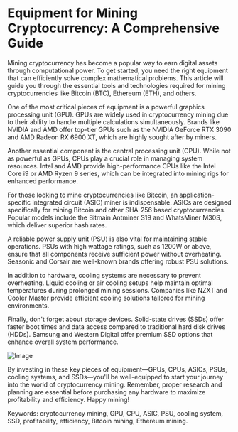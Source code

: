 # Equipment for Mining Cryptocurrency: A Comprehensive Guide

Mining cryptocurrency has become a popular way to earn digital assets through computational power. To get started, you need the right equipment that can efficiently solve complex mathematical problems. This article will guide you through the essential tools and technologies required for mining cryptocurrencies like Bitcoin (BTC), Ethereum (ETH), and others.

One of the most critical pieces of equipment is a powerful graphics processing unit (GPU). GPUs are widely used in cryptocurrency mining due to their ability to handle multiple calculations simultaneously. Brands like NVIDIA and AMD offer top-tier GPUs such as the NVIDIA GeForce RTX 3090 and AMD Radeon RX 6900 XT, which are highly sought after by miners.

Another essential component is the central processing unit (CPU). While not as powerful as GPUs, CPUs play a crucial role in managing system resources. Intel and AMD provide high-performance CPUs like the Intel Core i9 or AMD Ryzen 9 series, which can be integrated into mining rigs for enhanced performance.

For those looking to mine cryptocurrencies like Bitcoin, an application-specific integrated circuit (ASIC) miner is indispensable. ASICs are designed specifically for mining Bitcoin and other SHA-256 based cryptocurrencies. Popular models include the Bitmain Antminer S19 and WhatsMiner M30S, which deliver superior hash rates.

A reliable power supply unit (PSU) is also vital for maintaining stable operations. PSUs with high wattage ratings, such as 1200W or above, ensure that all components receive sufficient power without overheating. Seasonic and Corsair are well-known brands offering robust PSU solutions.

In addition to hardware, cooling systems are necessary to prevent overheating. Liquid cooling or air cooling setups help maintain optimal temperatures during prolonged mining sessions. Companies like NZXT and Cooler Master provide efficient cooling solutions tailored for mining environments.

Finally, don't forget about storage devices. Solid-state drives (SSDs) offer faster boot times and data access compared to traditional hard disk drives (HDDs). Samsung and Western Digital offer premium SSD options that enhance overall system performance.

![Image](https://github.com/user-attachments/assets/3be06921-4469-491d-bd37-5f14c53422b7)

By investing in these key pieces of equipment—GPUs, CPUs, ASICs, PSUs, cooling systems, and SSDs—you'll be well-equipped to start your journey into the world of cryptocurrency mining. Remember, proper research and planning are essential before purchasing any hardware to maximize profitability and efficiency. Happy mining! 

Keywords: cryptocurrency mining, GPU, CPU, ASIC, PSU, cooling system, SSD, profitability, efficiency, Bitcoin mining, Ethereum mining.